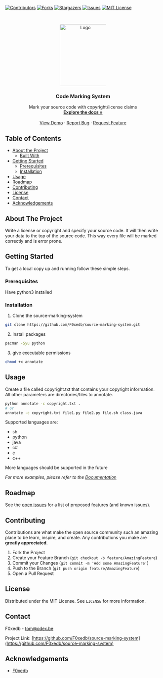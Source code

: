 
[![Contributors][contributors-shield]][contributors-url]
[![Forks][forks-shield]][forks-url]
[![Stargazers][stars-shield]][stars-url]
[![Issues][issues-shield]][issues-url]
[![MIT License][license-shield]][license-url]



<!-- PROJECT LOGO -->
<br />
<p align="center">
  <a href="https://github.com/F0xedb/source-marking-system">
    <img src="https://tos.pbfp.xyz/images/logo.svg" alt="Logo" width="150" height="200">
  </a>

  <h3 align="center">Code Marking System</h3>

  <p align="center">
    Mark your source code with copyright/license claims
    <br />
    <a href="https://github.com/F0xedb/source-marking-system"><strong>Explore the docs »</strong></a>
    <br />
    <br />
    <a href="https://github.com/F0xedb/source-marking-system">View Demo</a>
    ·
    <a href="https://github.com/F0xedb/source-marking-system/issues">Report Bug</a>
    ·
    <a href="https://github.com/F0xedb/source-marking-system/issues">Request Feature</a>
  </p>
</p>



<!-- TABLE OF CONTENTS -->
## Table of Contents

* [About the Project](#about-the-project)
  * [Built With](#built-with)
* [Getting Started](#getting-started)
  * [Prerequisites](#prerequisites)
  * [Installation](#installation)
* [Usage](#usage)
* [Roadmap](#roadmap)
* [Contributing](#contributing)
* [License](#license)
* [Contact](#contact)
* [Acknowledgements](#acknowledgements)



<!-- ABOUT THE PROJECT -->
## About The Project

Write a license or copyright and specify your source code. It will then write your data to the top of the source code.
This way every file will be marked correctly and is error prone.
<!-- GETTING STARTED -->
## Getting Started

To get a local copy up and running follow these simple steps.

### Prerequisites

Have python3 installed

### Installation
 
1. Clone the source-marking-system
```sh
git clone https://github.com/F0xedb/source-marking-system.git
```
2. Install packages
```sh
pacman -Syu python
```
3. give executable permissions
```sh
chmod +x annotate
``` 



<!-- USAGE EXAMPLES -->
## Usage

Create a file called copyright.txt that contains your copyright information.
All other parameters are directories/files to annotate.
```sh
python annotate -c copyright.txt . 
# or
annotate -c copyright.txt file1.py file2.py file.sh class.java
```

Supported languages are:

* sh
* python
* java
* c#
* c
* c++

More languages should be supported in the future

_For more examples, please refer to the [Documentation](https://github.com/F0xedb/source-marking-system)_



<!-- ROADMAP -->
## Roadmap

See the [open issues](https://github.com/F0xedb/source-marking-system/issues) for a list of proposed features (and known issues).



<!-- CONTRIBUTING -->
## Contributing

Contributions are what make the open source community such an amazing place to be learn, inspire, and create. Any contributions you make are **greatly appreciated**.

1. Fork the Project
2. Create your Feature Branch (`git checkout -b feature/AmazingFeature`)
3. Commit your Changes (`git commit -m 'Add some AmazingFeature'`)
4. Push to the Branch (`git push origin feature/AmazingFeature`)
5. Open a Pull Request



<!-- LICENSE -->
## License

Distributed under the MIT License. See `LICENSE` for more information.



<!-- CONTACT -->
## Contact

F0xedb - tom@odex.be

Project Link: [https://github.com/F0xedb/source-marking-system](https://github.com/F0xedb/source-marking-system)



<!-- ACKNOWLEDGEMENTS -->
## Acknowledgements

* [F0xedb](https://github.com/F0xedb/source-marking-system)





<!-- MARKDOWN LINKS & IMAGES -->
<!-- https://www.markdownguide.org/basic-syntax/#reference-style-links -->
[contributors-shield]: https://img.shields.io/github/contributors/F0xedb/source-marking-system.svg?style=flat-square
[contributors-url]: https://github.com/F0xedb/source-marking-system/graphs/contributors
[forks-shield]: https://img.shields.io/github/forks/F0xedb/source-marking-system.svg?style=flat-square
[forks-url]: https://github.com/F0xedb/source-marking-system/network/members
[stars-shield]: https://img.shields.io/github/stars/F0xedb/source-marking-system.svg?style=flat-square
[stars-url]: https://github.com/F0xedb/source-marking-system/stargazers
[issues-shield]: https://img.shields.io/github/issues/F0xedb/source-marking-system.svg?style=flat-square
[issues-url]: https://github.com/F0xedb/source-marking-system/issues
[license-shield]: https://img.shields.io/github/license/F0xedb/source-marking-system.svg?style=flat-square
[license-url]: https://github.com/F0xedb/source-marking-system/blob/master/LICENSE.txt
[product-screenshot]: https://tos.pbfp.xyz/images/logo.svg
